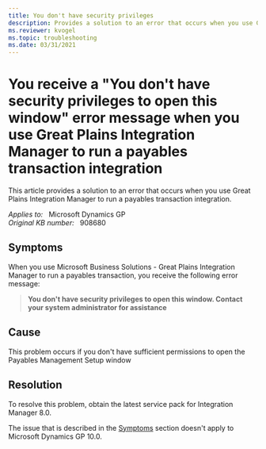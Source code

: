 ```yaml
---
title: You don't have security privileges
description: Provides a solution to an error that occurs when you use Great Plains Integration Manager to run a payables transaction integration.
ms.reviewer: kvogel
ms.topic: troubleshooting
ms.date: 03/31/2021
---
```

# You receive a "You don't have security privileges to open this window" error message when you use Great Plains Integration Manager to run a payables transaction integration

This article provides a solution to an error that occurs when you use Great Plains Integration Manager to run a payables transaction integration.

_Applies to:_ &nbsp; Microsoft Dynamics GP  
_Original KB number:_ &nbsp; 908680

## Symptoms

When you use Microsoft Business Solutions - Great Plains Integration Manager to run a payables transaction, you receive the following error message:
> **You don't have security privileges to open this window. Contact your system administrator for assistance**  

## Cause

This problem occurs if you don't have sufficient permissions to open the Payables Management Setup window

## Resolution

To resolve this problem, obtain the latest service pack for Integration Manager 8.0.

The issue that is described in the [Symptoms](#symptoms) section doesn't apply to Microsoft Dynamics GP 10.0.

